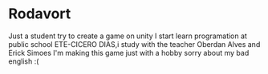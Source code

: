 # Rodavort
Just a student try to create a game on unity
I start learn programation at public school ETE-CICERO DIAS,i study with the teacher Oberdan Alves and Erick Simoes
I'm making this game just with a hobby
sorry about my bad english :(
